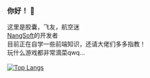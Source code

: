 ### 你好！ 👋
这里是胶囊，飞友，航空迷<br>
<a href="https://jiaonang.gq">NangSoft</a>的开发者<br>
目前正在自学一些前端知识，还请大佬们多多指教！<br>
玩什么游戏都非常滴菜qwq...<br><br>
[![Top Langs](https://github-readme-stats.vercel.app/api/top-langs/?username=Teares&layout=compact)](https://github.com/anuraghazra/github-readme-stats)
